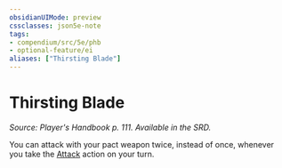 ```yaml
---
obsidianUIMode: preview
cssclasses: json5e-note
tags:
- compendium/src/5e/phb
- optional-feature/ei
aliases: ["Thirsting Blade"]
---
```

# Thirsting Blade
*Source: Player's Handbook p. 111. Available in the SRD.* 

You can attack with your pact weapon twice, instead of once, whenever you take the [Attack](../../../Rules%20&%20Options/5e%20Rules/actions.md##Attack) action on your turn.